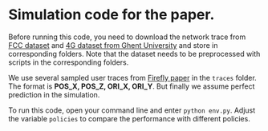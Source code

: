 # Simulation code for the paper. 

Before running this code, you need to download the network trace from [FCC dataset](https://www.fcc.gov/oet/mba/raw-data-releases) and [4G dataset from Ghent University](https://users.ugent.be/~jvdrhoof/dataset-4g/) and store in corresponding folders. Note that the dataset needs to be preprocessed with scripts in the corresponding folders. 

We use several sampled user traces from [Firefly paper](https://www.usenix.org/system/files/atc20-liu-xing.pdf) in the `traces` folder. The format is **POS_X, POS_Z, ORI_X, ORI_Y**. But finally we assume perfect prediction in the simulation. 

To run this code, open your command line and enter `python env.py`. 
Adjust the variable `policies` to compare the performance with different policies. 
